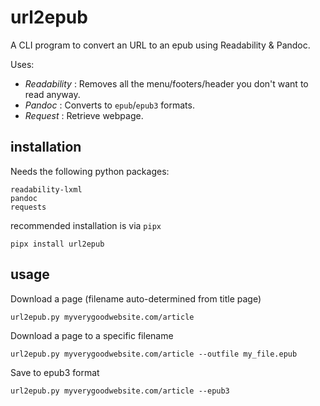 # url2epub

A CLI program to convert an URL to an epub using Readability & Pandoc.

Uses:

- _Readability_ : Removes all the menu/footers/header you don't want to read anyway.
- _Pandoc_ : Converts to `epub`/`epub3` formats.
- _Request_ : Retrieve webpage.

## installation

Needs the following python packages:

```
readability-lxml
pandoc
requests
```

recommended installation is via `pipx`

```shell
pipx install url2epub
```

## usage

Download a page (filename auto-determined from title page)

```shell
url2epub.py myverygoodwebsite.com/article
```

Download a page to a specific filename

```shell
url2epub.py myverygoodwebsite.com/article --outfile my_file.epub
```

Save to epub3 format

```shell
url2epub.py myverygoodwebsite.com/article --epub3
```
